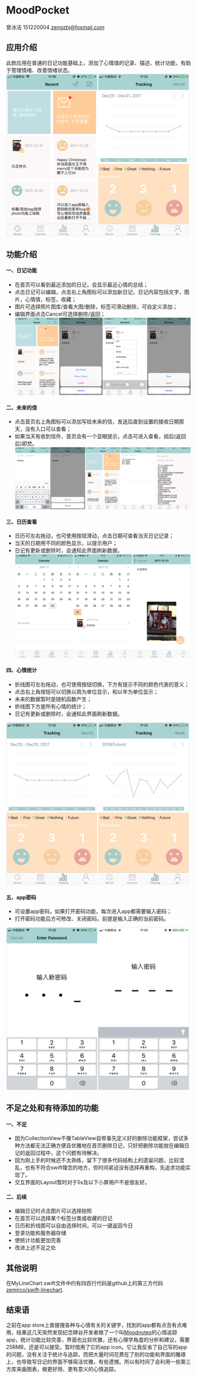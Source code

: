 # MoodPocket
曾冰洁 151220004 zengzbj@foxmail.com

## 应用介绍
此款应用在普通的日记功能基础上，添加了心情值的记录、描述、统计功能，有助于管理情绪、改善情绪状态。
<img src="https://github.com/zengbingjie/MoodPocket/raw/master/Screenshots/0.png" width="500">

## 功能介绍
#### 一、日记功能
* 在首页可以看到最近添加的日记，会显示最近心情的总结；
* 点击日记可以编辑，点击右上角图标可以添加新日记，日记内容包括文字，图片，心情值，标签，收藏；
* 图片可选择照片图库/查看大图/删除，标签可滑动删除，可自定义添加；
* 编辑界面点击Cancel可选择删除/返回；
![](https://github.com/zengbingjie/MoodPocket/raw/master/Screenshots/1.png)

#### 二、未来的信
* 点击首页右上角图标可以添加写给未来的信，发送后直到设置的接收日期那天，没有入口可以查看；
* 如果当天有收到信件，首页会有一个显眼提示，点击可进入查看，阅后(返回后)即焚。
![](https://github.com/zengbingjie/MoodPocket/raw/master/Screenshots/2.png)

#### 三、日历查看
* 日历可左右拖动，也可使用按钮滑动，点击日期可查看当天日记记录；
* 当天的日期用不同的颜色显示，以提示用户；
* 日记有更新或删除时，会通知此界面刷新数据。
![](https://github.com/zengbingjie/MoodPocket/raw/master/Screenshots/3.png)

#### 四、心情统计
* 折线图可左右拖动，也可使用按钮切换，下方有提示不同的颜色代表的意义；
* 点击右上角按钮可以切换以周为单位显示，和以年为单位显示；
* 未来的数据暂时是随机函数产生；
* 折线图下方是所有心情的统计；
* 日记有更新或删除时，会通知此界面刷新数据。
<img src="https://github.com/zengbingjie/MoodPocket/raw/master/Screenshots/4.png" width="500">

#### 五、app密码
* 可设置app密码，如果打开密码功能，每次进入app都需要输入密码；
* 打开密码功能后方可修改、关闭密码，前提是输入正确的当前密码。
<img src="https://github.com/zengbingjie/MoodPocket/raw/master/Screenshots/5.png" width="500">

## 不足之处和有待添加的功能
#### 一、不足
* 因为CollectionView不像TableView自带事先定义好的删除功能框架，尝试多种方法都无法正确方便且优雅地在首页删除日记，只好把删除功能放在编辑日记的返回过程中，这个问题有待解决。
* 因为刚上手的时候还不太熟练，留下了很多代码结构上的遗留问题，比较混乱，也有不符合swift理念的地方，但时间紧迫没有选择再重构，先追求功能实现了。
* 交互界面的Layout暂时对于5s及以下小屏用户不是很友好。

#### 二、后续
* 编辑日记时点击图片可以选择拍照
* 在首页可以选择某个标签分类或收藏的日记
* 日历和折线图可以自由选择时间，可以一键返回今日
* 登录功能和服务器存储
* 使统计功能更加完善
* 改进上述不足之处

## 其他说明
在MyLineChart.swift文件中约有四百行代码是github上的第三方代码[zemirco/swift-linechart](https://github.com/zemirco/swift-linechart).

## 结束语
之前在app store上直接搜各种与心情有关的关键字，找到的app都有点丑有点难用，结果这几天突然发现纪念碑谷开发者做了一个叫[Moodnotes](https://www.myzaker.com/article/588980571bc8e04e3000000d/)的心情追踪app，统计功能比较完善，界面也比较优雅，还有心理学角度的分析和建议，需要25RMB，还是可以接受。暂时借用了它的app icon。它让我反省了自己写的app的问题，没有关注于统计与追踪，而把大量时间花费在了别的功能和界面的雕琢上，也导致写日记的界面不够简洁优雅，有些遗憾。所以有时间了会利用一些第三方库来画图表，做更好用、更有意义的心情追踪。
